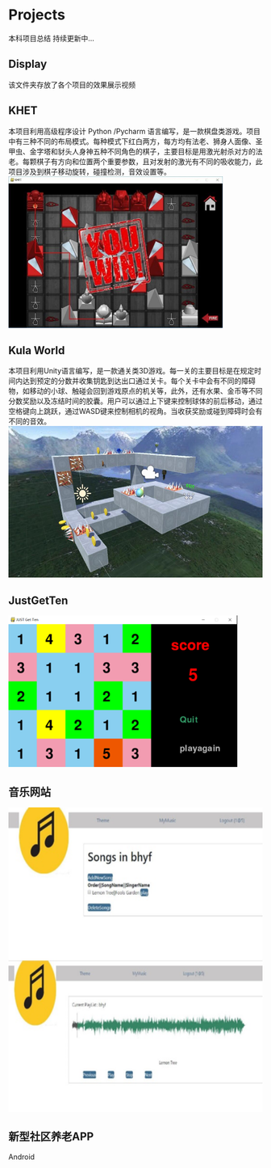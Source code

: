 # Projects  
本科项目总结  持续更新中...

## Display
该文件夹存放了各个项目的效果展示视频

## KHET
本项目利用高级程序设计 Python /Pycharm 语言编写，是一款棋盘类游戏。项目中有三种不同的布局模式。每种模式下红白两方，每方均有法老、狮身人面像、圣甲虫、金字塔和豺头人身神五种不同角色的棋子，主要目标是用激光射杀对方的法老。每颗棋子有方向和位置两个重要参数，且对发射的激光有不同的吸收能力，此项目涉及到棋子移动旋转，碰撞检测，音效设置等。
<img src="https://github.com/Sunxy11/Projects/blob/main/Display/KHET.png"  height="300"/><br/>

## Kula World
本项目利用Unity语言编写，是一款通关类3D游戏。每一关的主要目标是在规定时间内达到预定的分数并收集钥匙到达出口通过关卡。每个关卡中会有不同的障碍物，如移动的小球、触碰会回到游戏原点的机关等，此外，还有水果、金币等不同分数奖励以及冻结时间的胶囊。用户可以通过上下键来控制球体的前后移动，通过空格键向上跳跃，通过WASD键来控制相机的视角。当收获奖励或碰到障碍时会有不同的音效。
<img src="https://github.com/Sunxy11/Projects/blob/main/Display/KW.png"  height="300"/><br/>

## JustGetTen
<img src="https://github.com/Sunxy11/Projects/blob/main/Display/JGT.png"  height="300"/><br/>

## 音乐网站
<img src="https://github.com/Sunxy11/Projects/blob/main/Display/ASP1.png"  height="300"/><br/>
<img src="https://github.com/Sunxy11/Projects/blob/main/Display/ASP2.png"  height="300"/><br/>

## 新型社区养老APP
Android
